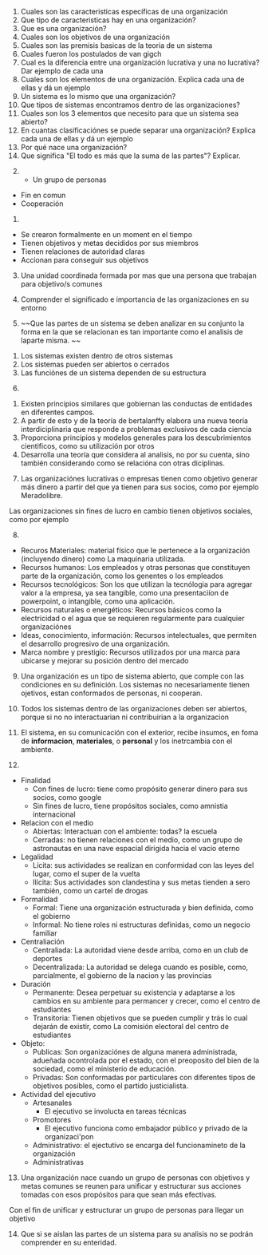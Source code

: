 1. Cuales son las caracteristicas específicas de una organización
2. Que tipo de caracteristicas hay en una organización?
3. Que es una organización?
4. Cuales son los objetivos de una organización
5. Cuales son las premisis basicas de la teoria de un sistema
6. Cuales fueron los postulados de van gigch
7. Cual es la diferencia entre una organización lucrativa y una no lucrativa? Dar ejemplo de cada una
8. Cuales son los elementos de una organización. Explica cada una de ellas y dá un ejemplo
9. Un sistema es lo mismo que una organización?
10. Que tipos de sistemas encontramos dentro de las organizaciones?
11. Cuales son los 3 elementos que necesito para que un sistema sea abierto?
12. En cuantas clasificaciónes se puede separar una organización? Explica cada una de ellas y dá un ejemplo
13. Por qué nace una organización?
14. Que significa "El todo es más que la suma de las partes"? Explicar.


2) - Un grupo de personas
 - Fin en comun
 - Cooperación
 
1) 
 - Se crearon formalmente en un moment en el tiempo
 - Tienen objetivos y metas decididos por sus miembros
 - Tienen relaciones de autoridad claras
 - Accionan para conseguir sus objetivos
 
3) Una unidad coordinada formada por mas que una persona que trabajan para objetivo/s comunes

4) Comprender el significado e importancia de las organizaciones en su entorno

5) ~~Que las partes de un sistema se deben analizar en su conjunto la forma en la que se relacionan es tan importante como el analisis de laparte misma. ~~

1. Los sistemas existen dentro de otros sistemas
2. Los sistemas pueden ser abiertos o cerrados
3. Las funciónes de un sistema dependen de su estructura

6) 
1. Existen principios similares que gobiernan las conductas de entidades en diferentes campos.
2. A partir de esto y de la teoría de bertalanffy elabora una nueva teoría interdiciplinaria que responde a problemas exclusivos de cada ciencia
3. Proporciona principios y modelos generales para los descubrimientos cientificos, como su utilización por otros
4. Desarrolla una teoría que considera al analisis, no por su cuenta, sino también considerando como se relacióna con otras diciplinas.

7) Las organizaciónes lucrativas o empresas tienen como objetivo generar más dinero a partir del que ya tienen para sus socios, como por ejemplo Meradolibre.

Las organizaciones sin fines de lucro en cambio tienen objetivos sociales, como por ejemplo 

8) 
 - Recuros Materiales: material físico que le pertenece a la organización (incluyendo dinero) como La maquinaria utilizada.
 - Recursos humanos: Los empleados y otras personas que constituyen parte de la organización, como los genentes o los empleados
 - Recursos tecnológicos: Son los que utilizan la tecnólogia para agregar valor a la empresa, ya sea tangible, como una presentaciíon de powerpoint, o intangible, como una aplicación.
 - Recursos naturales o energéticos: Recursos básicos como la electricidad o el agua que se requieren regularmente para cualquier organizaciónes
 - Ideas, conocimiento, información: Recursos intelectuales, que permiten el desarrollo progresivo de una organización. 
 - Marca nombre y prestigio: Recursos utilizados por una marca para ubicarse y mejorar su posición dentro del mercado

9) Una organización es un tipo de sistema abierto, que comple con las condiciones  en su definición. Los sistemas no necesariamente tienen ojetivos, estan conformados de personas, ni cooperan.

10) Todos los sistemas dentro de las organizaciones deben ser abiertos, porque si no no interactuarian ni contribuirian a la organizacion

11) El sistema, en su comunicación con el exterior, recibe insumos, en foma de **informacion**, **materiales**, o **personal** y los inetrcambia con el ambiente. 

12) 

 - Finalidad
   - Con fines de lucro: tiene como propósito generar dinero para sus socios, como google
   - Sin fines de lucro, tiene propósitos sociales, como amnistia internacional
 - Relacion con el medio
   - Abiertas: Interactuan con el ambiente: todas? la escuela
   - Cerradas: no tienen relaciones con el medio, como un grupo de astronautas en una nave espacial dirigida hacia el vacío eterno
 - Legalidad
   - Lícita: sus actividades se realizan en conformidad con las leyes del lugar, como el super de la vuelta 
   - Ilícita: Sus actividades son clandestina y sus metas tienden a sero también, como un cartel de drogas 
 - Formalidad
   - Formal: Tiene una organización estructurada y bien definida, como el gobierno
   - Informal: No tiene roles ni estructuras definidas, como un negocio familiar
 - Centraliación
   - Centraliada: La autoridad viene desde arriba, como en un club de deportes
   - Decentralizada: La autoridad se delega cuando es posible, como, parcialmente, el gobierno de la nacion y las provincias
 - Duración
   - Permanente: Desea perpetuar su existencia y adaptarse a los cambios en su ambiente para permancer y crecer, como el centro de estudiantes
   - Transitoria: Tienen objetivos que se pueden cumplir y trás lo cual dejarán de existir, como La comisión electoral del centro de estudiantes
 - Objeto:
   - Publicas: Son organizaciónes de alguna manera administrada, adueñada ocontrolada por el estado, con el preoposito del bien de la sociedad, como el ministerio de educación.
   - Privadas: Son conformadas por particulares con diferentes tipos de objetivos posibles, como el partido justicialista.
 - Actividad del ejecutivo
   - Artesanales
     - El ejecutivo se involucta en tareas técnicas
   - Promotores
     - El ejecutivo funciona como embajador público  y privado de la organizaci'pon
   - Administrativo: el ejectutivo se encarga del funcionamineto de la organización
   - Administrativas   
   
13) Una organización nace cuando un grupo de personas con objetivos y metas comunes se reunen para unificar y estructurar sus acciones tomadas con esos propósitos para que sean más efectivas. 

Con el fin de unificar y estructurar un grupo de personas para llegar un objetivo


14) Que si se aislan las partes de un sistema para su analisis no se podrán comprender en su enteridad.